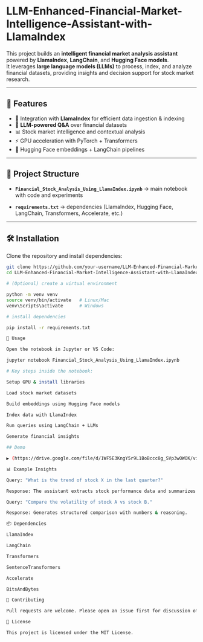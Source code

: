 # LLM-Enhanced-Financial-Market-Intelligence-Assistant-with-LlamaIndex

This project builds an **intelligent financial market analysis assistant** powered by **LlamaIndex**, **LangChain**, and **Hugging Face models**.  
It leverages **large language models (LLMs)** to process, index, and analyze financial datasets, providing insights and decision support for stock market research.

---

## 🚀 Features

- 🔗 Integration with **LlamaIndex** for efficient data ingestion & indexing  
- 🤖 **LLM-powered Q&A** over financial datasets  
- 📊 Stock market intelligence and contextual analysis  
- ⚡ GPU acceleration with PyTorch + Transformers  
- 🧩 Hugging Face embeddings + LangChain pipelines  

---

## 📂 Project Structure

- **`Financial_Stock_Analysis_Using_LlamaIndex.ipynb`** → main notebook with code and experiments  

- **`requirements.txt`** → dependencies (LlamaIndex, Hugging Face, LangChain, Transformers, Accelerate, etc.)  

---

## 🛠️ Installation
Clone the repository and install dependencies:
```bash
git clone https://github.com/your-username/LLM-Enhanced-Financial-Market-Intelligence-Assistant-with-LlamaIndex.git
cd LLM-Enhanced-Financial-Market-Intelligence-Assistant-with-LlamaIndex

# (Optional) create a virtual environment

python -m venv venv
source venv/bin/activate   # Linux/Mac
venv\Scripts\activate      # Windows

# install dependencies

pip install -r requirements.txt

📘 Usage

Open the notebook in Jupyter or VS Code:

jupyter notebook Financial_Stock_Analysis_Using_LlamaIndex.ipynb

# Key steps inside the notebook:

Setup GPU & install libraries

Load stock market datasets

Build embeddings using Hugging Face models

Index data with LlamaIndex

Run queries using LangChain + LLMs

Generate financial insights

## Demo

▶️ (https://drive.google.com/file/d/1WF5E3KngY5r9L1BoBccc8g_SVp3wOWOK/view?usp=sharing) 

📊 Example Insights

Query: "What is the trend of stock X in the last quarter?"

Response: The assistant extracts stock performance data and summarizes trends.

Query: "Compare the volatility of stock A vs stock B."

Response: Generates structured comparison with numbers & reasoning.

📦 Dependencies

LlamaIndex

LangChain

Transformers

SentenceTransformers

Accelerate

BitsAndBytes

🤝 Contributing

Pull requests are welcome. Please open an issue first for discussion of major changes.

📜 License

This project is licensed under the MIT License.